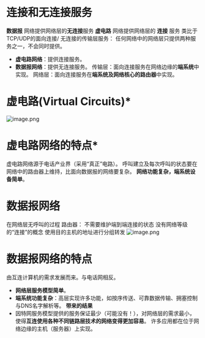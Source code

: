 # 连接和无连接服务
**数据报** 网络提供网络层的**无连接**服务
**虚电路** 网络提供网络层的 **连接** 服务
类比于TCP/UDP的面向连接/ 无连接的传输层服务：
任何网络中的网络层只提供两种服务之一，不会同时提供。
- **虚电路网络**：提供连接服务。
- **数据报网络**：提供无连接服务。
传输层：面向连接服务在网络边缘的**端系统**中实现。
网络层：面向连接服务在**端系统及网络核心的路由器**中实现。
# 虚电路(Virtual Circuits)*
![image.png](https://picgo-1310230783.cos.ap-chengdu.myqcloud.com/obsidian/202304271445895.png)
# 虚电路网络的特点*
虚电路网络源于电话产业界（采用“真正”电路）。
呼叫建立及每次呼叫的状态要在网络中的路由器上维持，比面向数据报的网络要复杂。
**网络功能复杂，端系统设备简单**。
# 数据报网络
在网络层无呼叫的过程
路由器： 不需要维护端到端连接的状态
没有网络等级的“连接”的概念
使用目的主机的地址进行分组转发
![image.png](https://picgo-1310230783.cos.ap-chengdu.myqcloud.com/obsidian/202304271446916.png)
# 数据报网络的特点
由互连计算机的需求发展而来。与电话网相反。
- **网络层服务模型简单**。
- **端系统功能复杂**：高层实现许多功能，如按序传送、可靠数据传输、拥塞控制与DNS名字解析等。
**带来的结果**
- 因特网服务模型提供的服务保证最少（可能没有！），对网络层的需求最小，使得**互连使用各种不同链路层技术的网络变得更加容易**。
许多应用都在位于网络边缘的主机（服务器）上实现。
